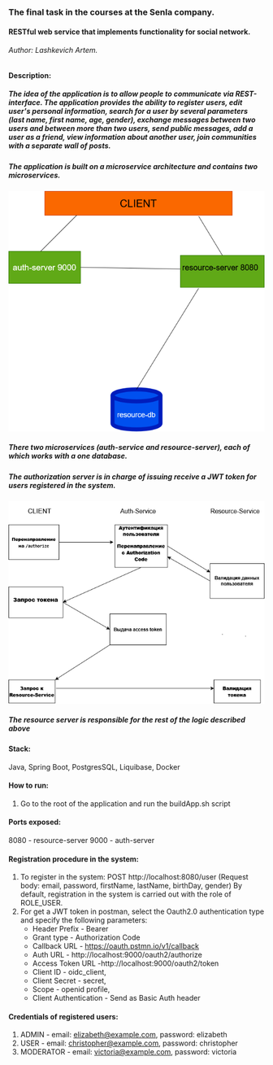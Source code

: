 ### The final task in the courses at the Senla company.

#### RESTful web service that implements functionality for social network.

###### Author: Lashkevich Artem.

#### Description:

##### The idea of the application is to allow people to communicate via REST-interface. The application provides the ability to register users, edit user's personal information, search for a user by several parameters (last name, first name, age, gender), exchange messages between two users and between more than two users, send public messages, add a user as a friend, view information about another user, join communities with a separate wall of posts.

##### The application is built on a microservice architecture and contains two microservices.

![microservice interaction scheme](images/application-schema.png)

##### There two microservices (auth-service and resource-server), each of which works with a one database.

##### The authorization server is in charge of issuing receive a JWT token for users registered in the system.

![authentication-schema](images/authentication-schema.png)

##### The resource server is responsible for the rest of the logic described above

#### Stack:

Java, Spring Boot, PostgresSQL, Liquibase, Docker

#### How to run:

1. Go to the root of the application and run the buildApp.sh script

#### Ports exposed:

8080 - resource-server
9000 - auth-server

#### Registration procedure in the system:

1. To register in the system: POST http://localhost:8080/user (Request body: email, password, firstName, lastName, birthDay, gender)
   By default, registration in the system is carried out with the role of ROLE_USER.
2. For get a JWT token in postman, select the Oauth2.0 authentication type
   and specify the following parameters:
   - Header Prefix - Bearer
   - Grant type - Authorization Code
   - Callback URL - https://oauth.pstmn.io/v1/callback
   - Auth URL - http://localhost:9000/oauth2/authorize
   - Access Token URL -http://localhost:9000/oauth2/token
   - Client ID - oidc_client,  
   - Client Secret - secret,  
   - Scope - openid profile,  
   - Client Authentication - Send as Basic Auth header

#### Credentials of registered users:

1. ADMIN - email: elizabeth@example.com, password: elizabeth
2. USER - email: christopher@example.com, password: christopher
3. MODERATOR - email: victoria@example.com, password: victoria

